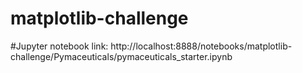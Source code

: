 # matplotlib-challenge
#Jupyter notebook link:
http://localhost:8888/notebooks/matplotlib-challenge/Pymaceuticals/pymaceuticals_starter.ipynb
